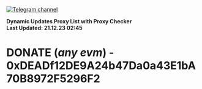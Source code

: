[![Telegram channel](https://img.shields.io/endpoint?url=https://runkit.io/damiankrawczyk/telegram-badge/branches/master?url=https://t.me/n4z4v0d)](https://t.me/n4z4v0d) 

**Dynamic Updates Proxy List with Proxy Checker**  
**Last Updated: 21.12.23 02:45**

# DONATE (_any evm_) - 0xDEADf12DE9A24b47Da0a43E1bA70B8972F5296F2
